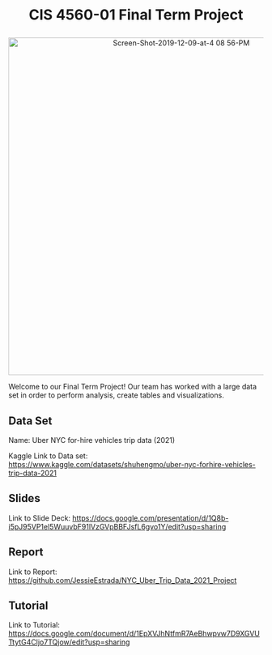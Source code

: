 # <p align="center">CIS 4560-01 Final Term Project</p>
<p align="center"><img width="667" alt="Screen-Shot-2019-12-09-at-4 08 56-PM" src="https://user-images.githubusercontent.com/114109235/236597783-6c4d10dc-819e-4979-8317-597f4941dc7c.png"></p>


Welcome to our Final Term Project! Our team has worked with a large data set in order to perform analysis, create tables and visualizations.

## Data Set 

Name: Uber NYC for-hire vehicles trip data (2021)

Kaggle Link to Data set: https://www.kaggle.com/datasets/shuhengmo/uber-nyc-forhire-vehicles-trip-data-2021

## Slides

Link to Slide Deck: https://docs.google.com/presentation/d/1Q8b-i5pJ95VP1el5WuuvbF91lVzGVpBBFJsfL6gvo1Y/edit?usp=sharing

## Report

Link to Report: https://github.com/JessieEstrada/NYC_Uber_Trip_Data_2021_Project

## Tutorial

Link to Tutorial: https://docs.google.com/document/d/1EpXVJhNtfmR7AeBhwpvw7D9XGVUTtytG4Cljo7TQjow/edit?usp=sharing
